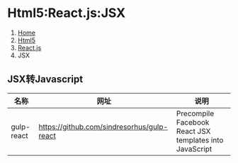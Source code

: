 # <span class="fa fa-html5" aria-hidden="true"></span> Html5:React.js:JSX

<ol class="breadcrumb"><li><a href="/">Home</a></li><li><a href="/html5/overview.md">Html5</a></li><li><a href="/html5/reactjs/overview.md">React.js</a></li><li class="active">JSX</li></ol>

## JSX转Javascript
|名称|网址|说明|
|------|------|------|
|gulp-react|https://github.com/sindresorhus/gulp-react|Precompile Facebook React JSX templates into JavaScript|

